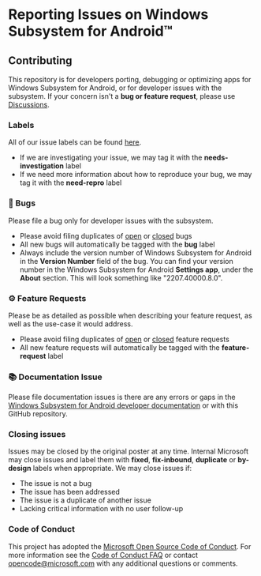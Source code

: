 ﻿# Reporting Issues on Windows Subsystem for Android™️

## Contributing

This repository is for developers porting, debugging or optimizing apps for Windows Subsystem for Android, or for developer issues with the subsystem. If your concern isn't a **bug or feature request**, please use [Discussions](https://github.com/microsoft/WSA/discussions). 

### Labels

All of our issue labels can be found [here](https://github.com/microsoft/WSA/labels).
- If we are investigating your issue, we may tag it with the **needs-investigation** label
- If we need more information about how to reproduce your bug, we may tag it with the **need-repro** label

### 🐛 Bugs

Please file a bug only for developer issues with the subsystem.

- Please avoid filing duplicates of [open](https://github.com/microsoft/WSA/issues?q=is%3Aopen+is%3Aissue+label%3Abug) or [closed](https://github.com/microsoft/WSA/issues?q=is%3Aissue+is%3Aclosed+label%3Abug) bugs
- All new bugs will automatically be tagged with the **bug** label
- Always include the version number of Windows Subsystem for Android in the **Version Number** field of the bug. You can find your version number in the Windows Subsystem for Android **Settings app**, under the **About** section. This will look something like "2207.40000.8.0".

### ⚙️ Feature Requests

Please be as detailed as possible when describing your feature request, as well as the use-case it would address.

- Please avoid filing duplicates of [open](https://github.com/microsoft/WSA/issues?q=is%3Aopen+is%3Aissue+label%3Afeature-request) or [closed](https://github.com/microsoft/WSA/issues?q=is%3Aissue+is%3Aclosed+label%3Afeature-request) feature requests
- All new feature requests will automatically be tagged with the **feature-request** label


### 📚 Documentation Issue

Please file documentation issues is there are any errors or gaps in the [Windows Subsystem for Android developer documentation](https://docs.microsoft.com/windows/android/wsa) or with this GitHub repository.

### Closing issues

Issues may be closed by the original poster at any time. Internal Microsoft may close issues and label them with **fixed**, **fix-inbound**, **duplicate** or **by-design** labels when appropriate. We may close issues if:
*  The issue is not a bug
*  The issue has been addressed
*  The issue is a duplicate of another issue
*  Lacking critical information with no user follow-up

### Code of Conduct

This project has adopted the [Microsoft Open Source Code of Conduct](https://opensource.microsoft.com/codeofconduct/).
For more information see the [Code of Conduct FAQ](https://opensource.microsoft.com/codeofconduct/faq/)
or contact [opencode@microsoft.com](mailto:opencode@microsoft.com) with any additional questions or comments.
